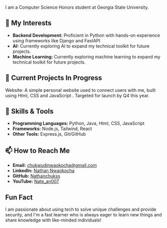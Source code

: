 I am a Computer Science Honors student at Georgia State University. 

👀 My Interests
--------------------------------------------------------------------------------------------------------------------------------------------------------
- **Backend Development:** Proficient in Python with hands-on experience using frameworks like Django and FastAPI 
- **AI:** Currently exploring AI to expand my technical toolkit for future projects.
- **Machine Learning:** Currently exploring machine learning to expand my technical toolkit for future projects.

🌟 Current Projects In Progress
--------------------------------------------------------------------------------------------------------------------------------------------------------
Website: A simple personal website used to connect users with me, built using Html, CSS and JavaScript . Targeted for launch by Q4 this year.

🔧 Skills & Tools
--------------------------------------------------------------------------------------------------------------------------------------------------------
- **Programming Languages:** Python, Java, Html, CSS, JavaScript
- **Frameworks:** Node.js, Tailwind, React
- **Other Tools:** Express.js, Git/GitHub

📫 How to Reach Me
--------------------------------------------------------------------------------------------------------------------------------------------------------
- **Email:** chukwudinwaokocha@gmail.com  
- **LinkedIn:** [Nathan Nwaokocha](https://www.linkedin.com/in/YOUR-LINK)  
- **GitHub:** [Nathanchukss](https://github.com/Nathanchukss)  
- **YouTube:** [Nate_an007](https://www.youtube.com/@Nate_an007)

Fun Fact
--------------------------------------------------------------------------------------------------------------------------------------------------------
I am passionate about using tech to solve unique challenges and provide security, and I'm a fast learner who is always eager to learn new things and share knowledge with like-minded individuals!
